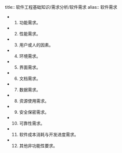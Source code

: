 title:: 软件工程基础知识/需求分析/软件需求
alias:: 软件需求

- 1. 功能需求。
- 2. 性能需求。
- 3. 用户或人的因素。
- 4. 环境需求。
- 5. 界面需求。
- 6. 文档需求。
- 7. 数据需求。
- 8. 资源使用需求。
- 9. 安全保密需求。
- 10. 可靠性需求。
- 11. 软件成本消耗与开发进度需求。
- 12. 其他非功能性要求。